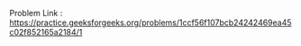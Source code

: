 Problem Link : https://practice.geeksforgeeks.org/problems/1ccf56f107bcb24242469ea45c02f852165a2184/1